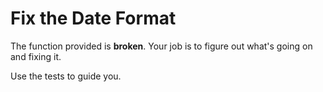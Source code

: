 # Fix the Date Format

The function provided is **broken**. Your job is to figure out what's going on and fixing it.

Use the tests to guide you.
